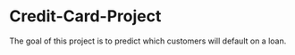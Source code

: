 # Credit-Card-Project

The goal of this project is to predict which customers will default on a loan.
